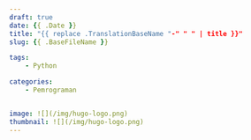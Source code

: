 ```yaml
---
draft: true
date: {{ .Date }}
title: "{{ replace .TranslationBaseName "-" " " | title }}"
slug: {{ .BaseFileName }}

tags:
    - Python

categories:
    - Pemrograman


image: ![](/img/hugo-logo.png)
thumbnail: ![](/img/hugo-logo.png)
---
```

